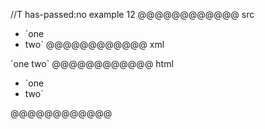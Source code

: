 //T has-passed:no
example 12
@@@@@@@@@@@@ src
- `one
- two`
@@@@@@@@@@@@ xml
<?xml version="1.0" encoding="UTF-8"?>
<!DOCTYPE document SYSTEM "CommonMark.dtd">
<document xmlns="http://commonmark.org/xml/1.0">
  <list type="bullet" tight="true">
    <item>
      <paragraph>
        <text>`one</text>
      </paragraph>
    </item>
    <item>
      <paragraph>
        <text>two`</text>
      </paragraph>
    </item>
  </list>
</document>
@@@@@@@@@@@@ html
<ul>
<li>`one</li>
<li>two`</li>
</ul>
@@@@@@@@@@@@
